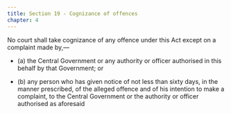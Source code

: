 ```yaml
---
title: Section 19 - Cognizance of offences
chapter: 4
---
```


No court shall take cognizance of any offence under this Act except on a complaint made by,—

- (a) the Central Government or any authority or officer authorised in this behalf by that Government; or 

- (b) any person who has given notice of not less than sixty days, in the manner prescribed, of the alleged offence and of his intention to make a complaint, to the Central Government or the authority or officer authorised as aforesaid

